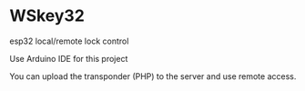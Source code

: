 # WSkey32
esp32 local/remote lock control 

Use Arduino IDE for this project


You can upload the transponder (PHP) to the server and use remote access.
